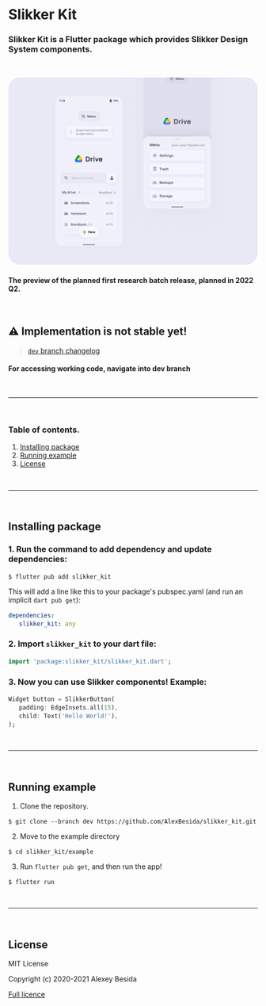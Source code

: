 # **Slikker Kit**
### Slikker Kit is a Flutter package which provides Slikker Design System components.

<br>

![UI Preview](./res/Preview.png)
#### The preview of the planned first research batch release, planned in 2022 Q2.

<br>

## ⚠️ Implementation is not stable yet!
> [`dev` branch changelog](1.1.0-alpha-CHANGELOG.md)
#### For accessing working code, navigate into **dev branch**


<br>

___

<br>

### Table of contents.
1. [Installing package](#installing-package)
2. [Running example](#running-example)
3. [License](#license)

<br>

___

<br>

## Installing package

### 1. Run the command to add dependency and update dependencies:
```shell
$ flutter pub add slikker_kit
```
This will add a line like this to your package's pubspec.yaml (and run an implicit `dart pub get`): 
```yaml
dependencies:
   slikker_kit: any
```

### 2. Import `slikker_kit` to your dart file:
```dart
import 'package:slikker_kit/slikker_kit.dart';
```
### 3. Now you can use Slikker components! Example:

```dart
Widget button = SlikkerButton(
   padding: EdgeInsets.all(15),
   child: Text('Hello World!'),
);
```

<br>

___


<br>

## Running example

1. Clone the repository.
```shell
$ git clone --branch dev https://github.com/AlexBesida/slikker_kit.git
```

2. Move to the example directory
```shell
$ cd slikker_kit/example
```

3. Run `flutter pub get`, and then run the app!
```shell
$ flutter run
```

<br>

___

<br>

## License
MIT License

Copyright (c) 2020-2021 Alexey Besida

[Full licence](LICENSE.md)